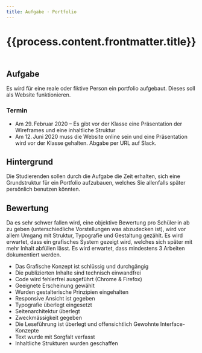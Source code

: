 ```yaml
---
title: Aufgabe · Portfolio
---
```

<header>

# {{process.content.frontmatter.title}}

</header>


## Aufgabe
Es wird für eine reale oder fiktive Person ein portfolio aufgebaut. Dieses soll als Website funktionieren.

### Termin
* Am 29. Februar 2020 – Es gibt vor der Klasse eine Präsentation der Wireframes und eine inhaltliche Struktur
* Am 12. Juni 2020 muss die Website online sein und eine Präsentation wird vor der Klasse gehalten. Abgabe per URL auf Slack.

## Hintergrund
Die Studierenden sollen durch die Aufgabe die Zeit erhalten, sich eine Grundstruktur für ein Portfolio aufzubauen, welches Sie allenfalls später persönlich benutzen könnten.

## Bewertung
Da es sehr schwer fallen wird, eine objektive Bewertung pro Schüler·in ab zu geben (unterschiedliche Vorstellungen was abzudecken ist), wird vor allem Umgang mit Struktur, Typografie und Gestaltung gezählt. Es wird erwartet, dass ein grafisches System gezeigt wird, welches sich später mit mehr Inhalt abfüllen lässt. Es wird erwartet, dass mindestens 3 Arbeiten dokumentiert werden.

* Das Grafische Konzept ist schlüssig und durchgängig
* Die publizierten Inhalte sind technisch einwandfrei
* Code wird fehlerfrei ausgeführt (Chrome & Firefox)
* Geeignete Erscheinung gewählt
* Wurden gestalterische Prinzipien eingehalten
* Responsive Ansicht ist gegeben
* Typografie überlegt eingesetzt
* Seitenarchitektur überlegt
* Zweckmässigkeit gegeben
* Die Leseführung ist überlegt und offensichtlich Gewohnte Interface-Konzepte
* Text wurde mit Sorgfalt verfasst
* Inhaltliche Strukturen wurden geschaffen
